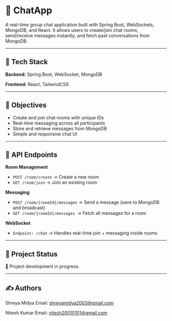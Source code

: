 # 💬 ChatApp

A real-time group chat application built with Spring Boot, WebSockets, MongoDB, and React.
It allows users to create/join chat rooms, send/receive messages instantly, and fetch past conversations from MongoDB.

---

## 🚀 Tech Stack

**Backend:** Spring Boot, WebSocket, MongoDB

**Frontend:** React, TailwindCSS

---

## 🎯 Objectives

- Create and join chat rooms with unique IDs
- Real-time messaging across all participants
- Store and retrieve messages from MongoDB
- Simple and responsive chat UI

---

 ## 🔗 API Endpoints
 
**Room Management**
- `POST /room/create` → Create a new room
- `GET /room/join` → Join an existing room

**Messaging**
- `POST /room/{roomId}/messages` → Send a message (save to MongoDB and broadcast)
- `GET /room/{roomId}/messages `→ Fetch all messages for a room

**WebSocket**
- `Endpoint: /chat` → Handles real-time join + messaging inside rooms

---

 ## 📌 Project Status
🚧 Project development in progress.

---

## ✍️ Authors

Shreya Midya 
Email: shreyamidya2003@gmail.com

Nitesh Kumar
Email: nitesh20010101@gmail.com
